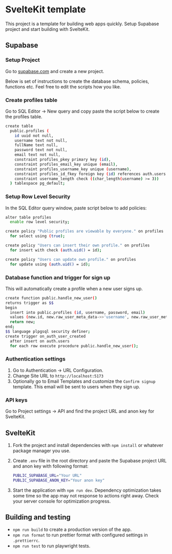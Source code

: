 # SvelteKit template

This project is a template for building web apps quickly. Setup Supabase project and start building with SvelteKit.

## Supabase

### Setup Project

Go to [supabase.com](https://supabase.com/) and create a new project.

Below is set of instructions to create the database schema, policies, functions etc. Feel free to edit the scripts how you like.

### Create profiles table

Go to SQL Editor -> New query and copy paste the script below to create the profiles table.

```bash
create table
  public.profiles (
    id uuid not null,
    username text not null,
    fullName text null,
    password text not null,
    email text not null,
    constraint profiles_pkey primary key (id),
    constraint profiles_email_key unique (email),
    constraint profiles_username_key unique (username),
    constraint profiles_id_fkey foreign key (id) references auth.users (id) on delete cascade,
    constraint username_length check ((char_length(username) >= 3))
  ) tablespace pg_default;
```

### Setup Row Level Security

In the SQL Editor query window, paste script below to add policies:

```bash
alter table profiles
  enable row level security;

create policy "Public profiles are viewable by everyone." on profiles
  for select using (true);

create policy "Users can insert their own profile." on profiles
  for insert with check (auth.uid() = id);

create policy "Users can update own profile." on profiles
  for update using (auth.uid() = id);
```

### Database function and trigger for sign up

This will automatically create a profile when a new user signs up.

```bash
create function public.handle_new_user()
returns trigger as $$
begin
  insert into public.profiles (id, username, password, email)
  values (new.id, new.raw_user_meta_data->>'username', new.raw_user_meta_data->>'password', new.raw_user_meta_data->>'email');
  return new;
end;
$$ language plpgsql security definer;
create trigger on_auth_user_created
  after insert on auth.users
  for each row execute procedure public.handle_new_user();
```

### Authentication settings

1. Go to Authentication -> URL Configuration.
2. Change Site URL to `http://localhost:5173`
3. Optionally go to Email Templates and customize the `Confirm signup` template. This email will be sent to users when they sign up.

### API keys

Go to Project settings -> API and find the project URL and anon key for SvelteKit.

## SvelteKit

1. Fork the project and install dependencies with `npm install` or whatever package manager you use.
2. Create `.env` file in the root directory and paste the Supabase project URL and anon key with following format:

   ```bash
   PUBLIC_SUPABASE_URL="Your URL"
   PUBLIC_SUPABASE_ANON_KEY="Your anon key"
   ```

3. Start the application with `npm run dev`. Dependency optimization takes some time so the app may not response to actions right away. Check your server console for optimization progress.

## Building and testing

- `npm run build` to create a production version of the app.
- `npm run format` to run prettier format with configured settings in `.prettierrc`.
- `npm run test` to run playwright tests.
